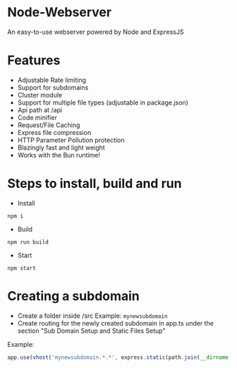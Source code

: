 # Node-Webserver
An easy-to-use webserver powered by Node and ExpressJS

# Features
- Adjustable Rate limiting
- Support for subdomains
- Cluster module
- Support for multiple file types (adjustable in package.json)
- Api path at /api
- Code minifier
- Request/File Caching
- Express file compression
- HTTP Parameter Pollution protection
- Blazingly fast and light weight
- Works with the Bun runtime!

# Steps to install, build and run
- Install
```
npm i
```
- Build
```
npm run build
```
- Start
```
npm start
```
# Creating a subdomain
- Create a folder inside /src
Example: ``mynewsubdomain``
- Create routing for the newly created subdomain in app.ts under the section "Sub Domain Setup and Static Files Setup"

Example:

```js
app.use(vhost('mynewsubdomain.*.*', express.static(path.join(__dirname, '/mynewsubdomain'))));
```
